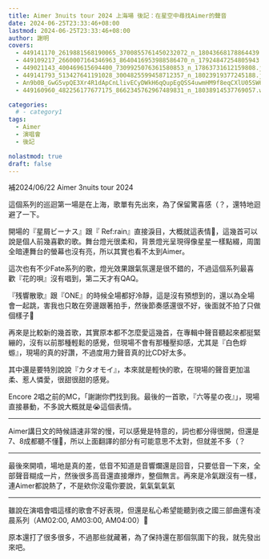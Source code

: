 ```yaml
---
title: Aimer 3nuits tour 2024 上海場 後記：在星空中尋找Aimer的聲音
date: 2024-06-25T23:33:46+08:00
lastmod: 2024-06-25T23:33:46+08:00
author: 謝明
covers:
  - 449141170_2619881568190065_3700855761450232072_n_18043668178864439.jpg
  - 449109217_2660007164346963_8640416953988586470_n_17924847254805943.jpg
  - 449021143_400469615694400_7309925076361580853_n_17863731612159808.jpg
  - 449141793_513427641191028_3004825599458712357_n_18023919377245188.jpg
  - An9b0B_GwG5vpQE3Xr4R1dApCnLlivECyDWkH6qQupEgQSS4uwmHM9f8eqCXlU05SW6mU86emDEZNicsmU1bT8_17908772519973550.mp4
  - 449160960_482256177677175_8662345762967489831_n_18038914537769057.webp

categories:
  # - category1
tags:
  - Aimer
  - 演唱會
  - 後記

nolastmod: true
draft: false
---
```


補2024/06/22 Aimer 3nuits tour 2024

這個系列的巡迴第一場是在上海，歌單有先出來，為了保留驚喜感（？，還特地迴避了一下。

<!--more-->

開場的『星屑ビーナス』跟『 Ref:rain』直接淚目，大概就這表情🥺，這幾首可以說是個人前幾喜歡的歌。舞台燈光很柔和，背景燈光呈現得像星星一樣點綴，周圍全暗連舞台的螢幕也沒有亮，所以其實也看不太到Aimer。

這次也有不少Fate系列的歌，燈光效果跟氣氛還是很不錯的，不過這個系列最喜歡『花的唄』沒有唱到，第二天才有QAQ。

『残響散歌』跟『ONE』的時候全場都好冷靜，這是沒有預想到的，還以為全場會一起跳，害我也只敢在旁邊跟著拍手，然後節奏感還很不好，後面就不拍了只做個樣子🤣

再來是比較新的幾首歌，其實原本都不怎麼愛這幾首，在專輯中聲音聽起來都挺緊繃的，沒有以前那種輕鬆的感覺，但現場不會有那種壓抑感，尤其是『白色蜉蝣』，現場的真的好讚，不過度用力聲音真的比CD好太多。

其中還是要特別說說『カタオモイ』，本來就是輕快的歌，在現場的聲音更加溫柔、惹人憐愛，很甜很甜的感覺。

Encore 2唱之前的MC，「謝謝你們找到我。最後的一首歌，『六等星の夜』」，現場直接暴動，不多說大概就是😭這個表情。
___

Aimer講日文的時候語速非常的慢，可以感覺是特意的，詞也都分得很開，但還是7、8成都聽不懂🤣，所以上面翻譯的部分有可能意思不太對，但就差不多（？
___

最後來開噴，場地是真的差，低音不知道是音響爛還是回音，只要低音一下來，全部聲音糊成一片，然後很多高音還直接爆炸，整個無言。再來是冷氣跟沒有一樣，連Aimer都說熱了，不是欸你沒電你要說，氣氣氣氣氣
___

雖說在演唱會唱這樣的歌會不好表現，但還是私心希望能聽到夜之國三部曲還有凌晨系列（AM02:00, AM03:00, AM04:00）🥺

原本還打了很多很多，不過那些就藏著，為了保持還在那個氛圍下的我，就先發出來吧。
